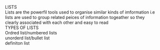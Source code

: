 LISTS <BR>
Lists are the powerfil tools used to organise similar kinds of imformation i.e lists are used to group related peices of information togeather
so they clearly associated with each other and easy to read <BR>
TYPES OF LISTS  
Ordred list/numbered lists <br>
unorderd list/bullet list <br>
definiton list 
  
